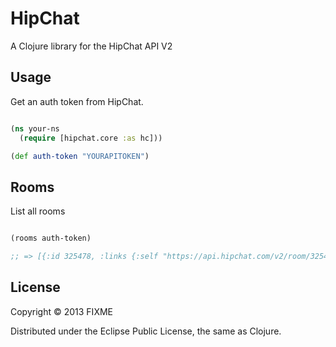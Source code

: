 # HipChat

A Clojure library for the HipChat API V2

## Usage

Get an auth token from HipChat.

```clojure

(ns your-ns
  (require [hipchat.core :as hc]))

(def auth-token "YOURAPITOKEN")

```

## Rooms

List all rooms

```clojure

(rooms auth-token)

;; => [{:id 325478, :links {:self "https://api.hipchat.com/v2/room/325478"}, :name "forward"}]

```

## License

Copyright © 2013 FIXME

Distributed under the Eclipse Public License, the same as Clojure.
